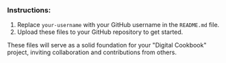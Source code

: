 
### Instructions:

1. Replace `your-username` with your GitHub username in the `README.md` file.
2. Upload these files to your GitHub repository to get started.

These files will serve as a solid foundation for your "Digital Cookbook" project, inviting collaboration and contributions from others.
